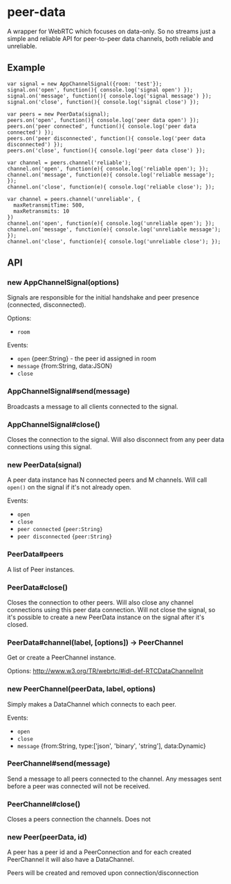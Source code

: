 # peer-data

A wrapper for WebRTC which focuses on data-only. So no streams just a simple
and reliable API for peer-to-peer data channels, both reliable and unreliable.

## Example

```
var signal = new AppChannelSignal({room: 'test'});
signal.on('open', function(){ console.log('signal open') });
signal.on('message', function(){ console.log('signal message') });
signal.on('close', function(){ console.log('signal close') });

var peers = new PeerData(signal);
peers.on('open', function(){ console.log('peer data open') });
peers.on('peer connected', function(){ console.log('peer data connected') });
peers.on('peer disconnected', function(){ console.log('peer data disconnected') });
peers.on('close', function(){ console.log('peer data close') });

var channel = peers.channel('reliable');
channel.on('open', function(e){ console.log('reliable open'); });
channel.on('message', function(e){ console.log('reliable message'); });
channel.on('close', function(e){ console.log('reliable close'); });

var channel = peers.channel('unreliable', {
  maxRetransmitTime: 500,
  maxRetransmits: 10
})
channel.on('open', function(e){ console.log('unreliable open'); });
channel.on('message', function(e){ console.log('unreliable message'); });
channel.on('close', function(e){ console.log('unreliable close'); });

```

## API

### new AppChannelSignal(options)

Signals are responsible for the initial handshake and peer presence (connected,
disconnected).

Options:
- `room`

Events:
- `open` {peer:String} - the peer id assigned in room
- `message` {from:String, data:JSON}
- `close`

### AppChannelSignal#send(message)

Broadcasts a message to all clients connected to the signal.

### AppChannelSignal#close()

Closes the connection to the signal. Will also disconnect from any peer data
connections using this signal.

### new PeerData(signal)

A peer data instance has N connected peers and M channels. Will call `open()` on
the signal if it's not already open.

Events:
- `open`
- `close`
- `peer connected` `{peer:String}`
- `peer disconnected` `{peer:String}`

### PeerData#peers

A list of Peer instances.


### PeerData#close()

Closes the connection to other peers. Will also close any channel connections
using this peer data connection. Will not close the signal, so it's possible
to create a new PeerData instance on the signal after it's closed.


### PeerData#channel(label, [options]) -> PeerChannel

Get or create a PeerChannel instance.

Options:
http://www.w3.org/TR/webrtc/#idl-def-RTCDataChannelInit

### new PeerChannel(peerData, label, options)

Simply makes a DataChannel which connects to each peer.

Events:
- `open`
- `close`
- `message` {from:String, type:['json', 'binary', 'string'], data:Dynamic}


### PeerChannel#send(message)

Send a message to all peers connected to the channel. Any messages sent before
a peer was connected will not be received.


### PeerChannel#close()

Closes a peers connection the channels. Does not


### new Peer(peerData, id)

A peer has a peer id and a PeerConnection and for each created PeerChannel it
will also have a DataChannel.

Peers will be created and removed upon connection/disconnection
